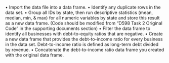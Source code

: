 •   Import the data file into a data frame. 
•   Identify any duplicate rows in the data set.
•   Group all IDs by state, then run descriptive statistics (mean, median, min, & max) for all numeric variables by state and store this result as a new data frame. (Code should be modified from “D598 Task 2 Original Code” in the supporting documents section)
•   Filter the data frame to identify all businesses with debt-to-equity ratios that are negative.
•   Create a new data frame that provides the debt-to-income ratio for every business in the data set. Debt-to-income ratio is defined as long-term debt divided by revenue.
•   Concatenate the debt-to-income ratio data frame you created with the original data frame.
